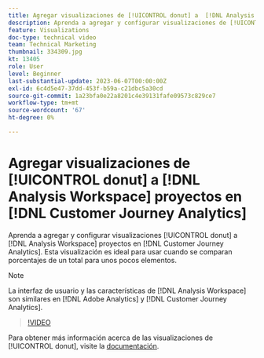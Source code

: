 ```yaml
---
title: Agregar visualizaciones de [!UICONTROL donut] a  [!DNL Analysis Workspace] proyectos
description: Aprenda a agregar y configurar visualizaciones de [!UICONTROL donut] en  [!DNL Analysis Workspace] proyectos en [!DNL Customer Journey Analytics].
feature: Visualizations
doc-type: technical video
team: Technical Marketing
thumbnail: 334309.jpg
kt: 13405
role: User
level: Beginner
last-substantial-update: 2023-06-07T00:00:00Z
exl-id: 6c4d5e47-37dd-453f-b59a-c21dbc5a30cd
source-git-commit: 1a23bfa0e22a8201c4e39131fafe09573c829ce7
workflow-type: tm+mt
source-wordcount: '67'
ht-degree: 0%

---
```


# Agregar visualizaciones de [!UICONTROL donut] a [!DNL Analysis Workspace] proyectos en [!DNL Customer Journey Analytics]

Aprenda a agregar y configurar visualizaciones [!UICONTROL donut] a [!DNL Analysis Workspace] proyectos en [!DNL Customer Journey Analytics]. Esta visualización es ideal para usar cuando se comparan porcentajes de un total para unos pocos elementos.

>[!NOTE]
>
>La interfaz de usuario y las características de [!DNL Analysis Workspace] son similares en [!DNL Adobe Analytics] y [!DNL Customer Journey Analytics].

>[!VIDEO](https://video.tv.adobe.com/v/334309/?quality=12&learn=on)

Para obtener más información acerca de las visualizaciones de [!UICONTROL donut], visite la [documentación](https://experienceleague.adobe.com/docs/analytics-platform/using/cja-workspace/visualizations/donut.html?lang=es).
